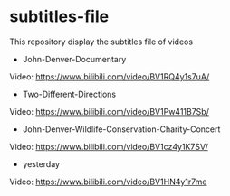 # subtitles-file
This repository display the subtitles file of videos



* John-Denver-Documentary

Video: https://www.bilibili.com/video/BV1RQ4y1s7uA/

* Two-Different-Directions

Video: https://www.bilibili.com/video/BV1Pw411B7Sb/

* John-Denver-Wildlife-Conservation-Charity-Concert

Video: https://www.bilibili.com/video/BV1cz4y1K7SV/

* yesterday

Video:  https://www.bilibili.com/video/BV1HN4y1r7me